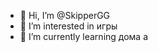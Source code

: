 - 👋 Hi, I’m @SkipperGG
- 👀 I’m interested in  игры
- 🌱 I’m currently learning  дома
а
<!---
SkipperGG/SkipperGG is a ✨ special ✨ repository because its `README.md` (this file) appears on your GitHub profile.
You can click the Preview link to take a look at your changes.
--->
